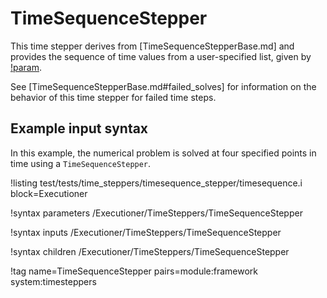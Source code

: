 # TimeSequenceStepper

This time stepper derives from [TimeSequenceStepperBase.md] and provides the
sequence of time values from a user-specified list, given by
[!param](/Executioner/TimeSteppers/TimeSequenceStepper/time_sequence).

See [TimeSequenceStepperBase.md#failed_solves] for information on the behavior
of this time stepper for failed time steps.

## Example input syntax

In this example, the numerical problem is solved at four specified points in time using
a `TimeSequenceStepper`.

!listing test/tests/time_steppers/timesequence_stepper/timesequence.i block=Executioner

!syntax parameters /Executioner/TimeSteppers/TimeSequenceStepper

!syntax inputs /Executioner/TimeSteppers/TimeSequenceStepper

!syntax children /Executioner/TimeSteppers/TimeSequenceStepper

!tag name=TimeSequenceStepper pairs=module:framework system:timesteppers
